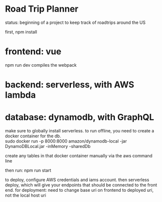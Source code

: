 # Road Trip Planner

status: beginning of a project to keep track of roadtrips around the US

first, npm install

# frontend: vue
npm run dev compiles the webpack

# backend: serverless, with AWS lambda
# database: dynamodb, with GraphQL


make sure to globally install serverless.
to run offline, you need to create a docker container for the db.  
sudo docker run -p 8000:8000 amazon/dynamodb-local -jar DynamoDBLocal.jar -inMemory -sharedDb

create any tables in that docker container manually via the aws command line

then run:
 npm run start

 to deploy, configure AWS credentials and iams account.  then serverless deploy, which will give your endpoints that should be connected to the front end.
  for deployment: need to change base uri on frontend to deployed uri, not the local host uri